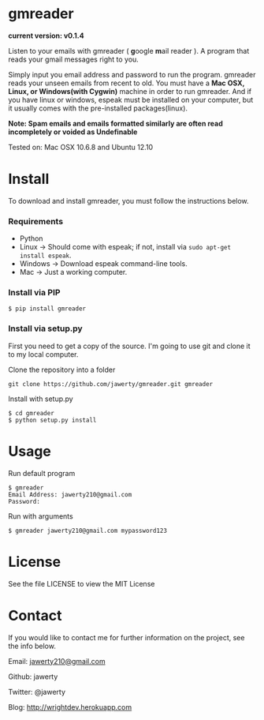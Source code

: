 # gmreader
**current version: v0.1.4**

Listen to your emails with gmreader ( **g**oogle **m**ail reader ). A program that reads your gmail messages right to you.

Simply input you email address and password to run the program. gmreader reads your unseen emails from recent to old. You must have a **Mac OSX, Linux, or Windows(with Cygwin)** machine in order to run gmreader. And if you have linux or windows, espeak must be installed on your computer, but it usually comes with the pre-installed packages(linux).

**Note: Spam emails and emails formatted similarly are often read incompletely or voided as Undefinable**

Tested on: Mac OSX 10.6.8 and Ubuntu 12.10

# Install
To download and install gmreader, you must follow the instructions below.

### Requirements
- Python
- Linux -> Should come with espeak; if not, install via `sudo apt-get install espeak`.
- Windows -> Download espeak command-line tools.
- Mac -> Just a working computer.

### Install via PIP
```
$ pip install gmreader
```

### Install via setup.py
First you need to get a copy of the source. I'm going to use git and clone it to my local computer. 

Clone the repository into a folder
```
git clone https://github.com/jawerty/gmreader.git gmreader
```

Install with setup.py
```
$ cd gmreader
$ python setup.py install
```

# Usage
Run default program
```
$ gmreader
Email Address: jawerty210@gmail.com
Password: 
```

Run with arguments
```
$ gmreader jawerty210@gmail.com mypassword123
```

# License
See the file LICENSE to view the MIT License

# Contact
If you would like to contact me for further information on the project, see the info below.

Email: jawerty210@gmail.com

Github: jawerty

Twitter: @jawerty

Blog: <http://wrightdev.herokuapp.com>
